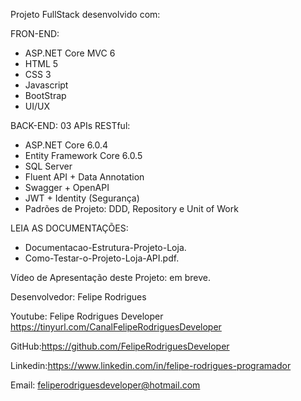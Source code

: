 Projeto FullStack desenvolvido com:

FRON-END: 

- ASP.NET Core MVC 6
- HTML 5
- CSS 3
- Javascript
- BootStrap
- UI/UX

BACK-END: 03 APIs RESTful:

- ASP.NET Core 6.0.4
- Entity Framework Core 6.0.5
- SQL Server 
- Fluent API + Data Annotation 
- Swagger + OpenAPI
- JWT + Identity (Segurança)
- Padrões de Projeto: DDD, Repository e Unit of Work

LEIA AS DOCUMENTAÇÕES:
- Documentacao-Estrutura-Projeto-Loja.
- Como-Testar-o-Projeto-Loja-API.pdf.

Vídeo de Apresentação deste Projeto: em breve.

Desenvolvedor: Felipe Rodrigues

Youtube: Felipe Rodrigues Developer
         https://tinyurl.com/CanalFelipeRodriguesDeveloper

GitHub:https://github.com/FelipeRodriguesDeveloper

Linkedin:https://www.linkedin.com/in/felipe-rodrigues-programador

Email: feliperodriguesdeveloper@hotmail.com
